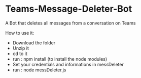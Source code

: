 # Teams-Message-Deleter-Bot
A Bot that deletes all messages from a conversation on Teams

How to use it:
- Download the folder
- Unzip it
- cd to it
- run : npm install (to install the node modules)
- Set your credentials and informations in messDeleter
- run : node messDeleter.js
